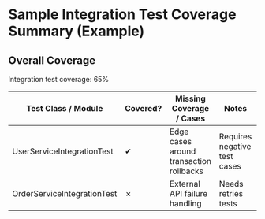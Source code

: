 # Sample Integration Test Coverage Summary (Example)

## Overall Coverage

Integration test coverage: 65%

| Test Class / Module           | Covered? | Missing Coverage / Cases             | Notes                        | Linked Step 1 Artifacts           |
|-----------------------------|----------|------------------------------------|------------------------------|---------------------------------|
| UserServiceIntegrationTest    | ✔        | Edge cases around transaction rollbacks | Requires negative test cases | `FunctionalWorkflowTemplate.md`  |
| OrderServiceIntegrationTest   | ✗        | External API failure handling       | Needs retries tests          | `ExternalDependencyTemplate.md`  |
